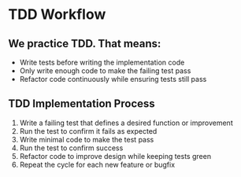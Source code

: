 # TDD Workflow

## We practice TDD. That means:

- Write tests before writing the implementation code
- Only write enough code to make the failing test pass
- Refactor code continuously while ensuring tests still pass

## TDD Implementation Process

1. Write a failing test that defines a desired function or improvement
2. Run the test to confirm it fails as expected
3. Write minimal code to make the test pass
4. Run the test to confirm success
5. Refactor code to improve design while keeping tests green
6. Repeat the cycle for each new feature or bugfix